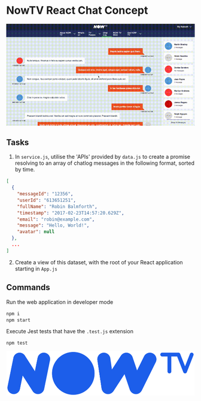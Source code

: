 # NowTV React Chat Concept

![NowTV](./clip.gif)

## Tasks

1. In `service.js`, utilise the 'APIs' provided by `data.js` to create a promise resolving to an array of chatlog messages in the following format, sorted by time.
```json
[
  {
    "messageId": "12356",
    "userId": "613651251",
    "fullName": "Robin Balmforth",
    "timestamp": "2017-02-23T14:57:20.629Z",
    "email": "robin@example.com",
    "message": "Hello, World!",
    "avatar": null
  },
  ...
]
```

2. Create a view of this dataset, with the root of your React application starting in `App.js`

## Commands

Run the web application in developer mode
```bash
npm i
npm start
```
Execute Jest tests that have the `.test.js` extension
```bash
npm test
```

![NowTV](./logo.png)